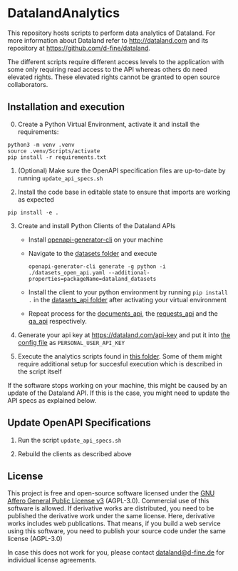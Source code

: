 # DatalandAnalytics
This repository hosts scripts to perform data analytics of Dataland.
For more information about Dataland refer to http://dataland.com and its repository at https://github.com/d-fine/dataland.

The different scripts require different access levels to the application with some only requiring read access to the API whereas others do need elevated rights. These elevated rights cannot be granted to open source collaborators.

## Installation and execution
0. Create a Python Virtual Environment, activate it and install the requirements:
```
python3 -m venv .venv
source .venv/Scripts/activate
pip install -r requirements.txt
```

1. (Optional) Make sure the OpenAPI specification files are up-to-date by running `update_api_specs.sh`

2. Install the code base in editable state to ensure that imports are working as expected
```
pip install -e .
```

3. Create and install Python Clients of the Dataland APIs
   * Install [openapi-generator-cli](https://github.com/OpenAPITools/openapi-generator) on your machine
   * Navigate to the [datasets folder](api_clients/datasets_api/) and execute 

      ```
	  openapi-generator-cli generate -g python -i ./datasets_open_api.yaml --additional-properties=packageName=dataland_datasets
	  ```

   * Install the client to your python environment by running `pip install .` in the [datasets_api folder](api_clients/datasets_api/) after activating your virtual environment

   * Repeat process for the [documents_api](api_clients/documents_api), the [requests_api](api_clients/requests_api/) and the [qa_api](api_clients/qa_api/) respectively.

4. Generate your api key at https://dataland.com/api-key and put it into [the config file](dataland_analytics/config.py) as `PERSONAL_USER_API_KEY`

5. Execute the analytics scripts found in [this folder](dataland_analytics/analysis_scripts/). Some of them might require additional setup for succesful execution which is described in the script itself

If the software stops working on your machine, this might be caused by an update of the Dataland API. If this is the case, you might need to update the API specs as explained below.

## Update OpenAPI Specifications

1. Run the script `update_api_specs.sh`

2. Rebuild the clients as described above

## License
This project is free and open-source software licensed under the [GNU Affero General Public License v3](LICENSE) (AGPL-3.0). Commercial use of this software is allowed. If derivative works are distributed, you need to be published the derivative work under the same license. Here, derivative works includes web publications. That means, if you build a web service using this software, you need to publish your source code under the same license (AGPL-3.0)

In case this does not work for you, please contact dataland@d-fine.de for individual license agreements.
